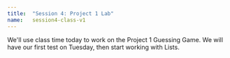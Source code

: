 ```yaml
---
title:  "Session 4: Project 1 Lab"
name:   session4-class-v1
---
```


We'll use class time today to work on the Project 1 Guessing Game.  We will have our first test on Tuesday, then start working with Lists.  
